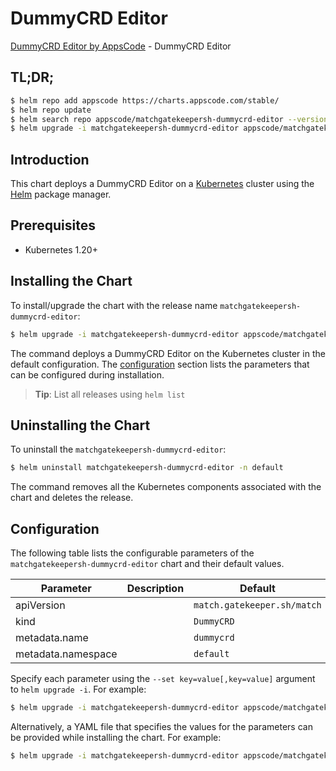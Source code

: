 # DummyCRD Editor

[DummyCRD Editor by AppsCode](https://appscode.com) - DummyCRD Editor

## TL;DR;

```bash
$ helm repo add appscode https://charts.appscode.com/stable/
$ helm repo update
$ helm search repo appscode/matchgatekeepersh-dummycrd-editor --version=v0.23.0
$ helm upgrade -i matchgatekeepersh-dummycrd-editor appscode/matchgatekeepersh-dummycrd-editor -n default --create-namespace --version=v0.23.0
```

## Introduction

This chart deploys a DummyCRD Editor on a [Kubernetes](http://kubernetes.io) cluster using the [Helm](https://helm.sh) package manager.

## Prerequisites

- Kubernetes 1.20+

## Installing the Chart

To install/upgrade the chart with the release name `matchgatekeepersh-dummycrd-editor`:

```bash
$ helm upgrade -i matchgatekeepersh-dummycrd-editor appscode/matchgatekeepersh-dummycrd-editor -n default --create-namespace --version=v0.23.0
```

The command deploys a DummyCRD Editor on the Kubernetes cluster in the default configuration. The [configuration](#configuration) section lists the parameters that can be configured during installation.

> **Tip**: List all releases using `helm list`

## Uninstalling the Chart

To uninstall the `matchgatekeepersh-dummycrd-editor`:

```bash
$ helm uninstall matchgatekeepersh-dummycrd-editor -n default
```

The command removes all the Kubernetes components associated with the chart and deletes the release.

## Configuration

The following table lists the configurable parameters of the `matchgatekeepersh-dummycrd-editor` chart and their default values.

|     Parameter      | Description |                Default                 |
|--------------------|-------------|----------------------------------------|
| apiVersion         |             | <code>match.gatekeeper.sh/match</code> |
| kind               |             | <code>DummyCRD</code>                  |
| metadata.name      |             | <code>dummycrd</code>                  |
| metadata.namespace |             | <code>default</code>                   |


Specify each parameter using the `--set key=value[,key=value]` argument to `helm upgrade -i`. For example:

```bash
$ helm upgrade -i matchgatekeepersh-dummycrd-editor appscode/matchgatekeepersh-dummycrd-editor -n default --create-namespace --version=v0.23.0 --set apiVersion=match.gatekeeper.sh/match
```

Alternatively, a YAML file that specifies the values for the parameters can be provided while
installing the chart. For example:

```bash
$ helm upgrade -i matchgatekeepersh-dummycrd-editor appscode/matchgatekeepersh-dummycrd-editor -n default --create-namespace --version=v0.23.0 --values values.yaml
```
